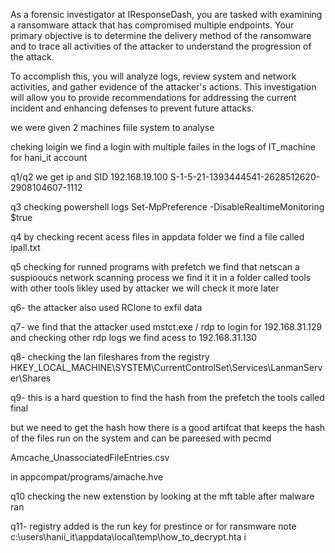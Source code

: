 As a forensic investigator at IResponseDash, you are tasked with examining a ransomware attack that has compromised multiple endpoints. Your primary objective is to determine the delivery method of the ransomware and to trace all activities of the attacker to understand the progression of the attack.

To accomplish this, you will analyze logs, review system and network activities, and gather evidence of the attacker's actions. This investigation will allow you to provide recommendations for addressing the current incident and enhancing defenses to prevent future attacks.


we were given 2 machines fiile system to analyse 

cheking loigin we find a login with multiple failes in the logs of IT_machine for hani_it account 

q1/q2
we get ip and SID 192.168.19.100 S-1-5-21-1393444541-2628512620-2908104607-1112

q3
checking powershell logs 
Set-MpPreference -DisableRealtimeMonitoring $true


q4 by checking recent acess files in appdata folder 
we find a file called ipall.txt 

q5 checking for runned programs  with prefetch we find that netscan a suspiooucs network scanning process 
we find it it in a folder called tools with other tools likley used by attacker 
we will check it more later


q6- the attacker also used RClone to exfil data 


q7- we find that the attacker used mstct.exe / rdp to login for 192.168.31.129 and checking other rdp logs we find acess to  192.168.31.130


q8- checking the lan fileshares from the registry HKEY_LOCAL_MACHINE\SYSTEM\CurrentControlSet\Services\LanmanServer\Shares 

q9- this is a hard question to find the hash from the prefetch the tools called final 

but we need to get the hash how there is a good artifcat that keeps the hash of the files run on the system 
and can be pareesed with pecmd 

 Amcache_UnassociatedFileEntries.csv

 in appcompat/programs/amache.hve

q10 checking the new extenstion by looking at the mft table after malware ran 

q11- registry added is the run key for prestince or for ransmware note 
c:\users\hanii_it\appdata\local\temp\how_to_decrypt.hta i